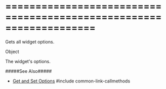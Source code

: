 ===================================================================
===================================================================

<!--shortDescription-->
Gets all widget options.
<!--/shortDescription-->

<!--returnType-->Object<!--/returnType-->
<!--returnDescription-->
The widget's options.
<!--/returnDescription-->

<!--fullDescription-->
#####See Also#####
- [Get and Set Options](/Documentation/Guide/Getting_Started/Widget_Basics_-_jQuery/Get_and_Set_Options/)
#include common-link-callmethods
<!--/fullDescription-->